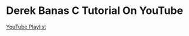 # Derek Banas C Tutorial On YouTube

[YouTube Playlist](https://www.youtube.com/playlist?list=PLGLfVvz_LVvSaXCpKS395wbCcmsmgRea7)